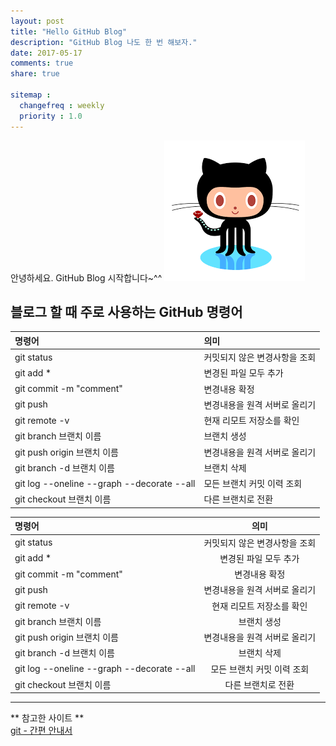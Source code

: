 ```yaml
---
layout: post
title: "Hello GitHub Blog"
description: "GitHub Blog 나도 한 번 해보자."
date: 2017-05-17
comments: true
share: true

sitemap :
  changefreq : weekly
  priority : 1.0
---
```


안녕하세요. GitHub Blog 시작합니다~^^
![작은 이미지](/images/github.png)

## 블로그 할 때 주로 사용하는 GitHub 명령어
| 명령어 | 의미 |
|:-----|:----|
| git status | 커밋되지 않은 변경사항을 조회 |
| git add * | 변경된 파일 모두 추가 |
| git commit -m "comment" | 변경내용 확정 |
| git push | 변경내용을 원격 서버로 올리기 |
| git remote -v | 현재 리모트 저장소를 확인 |
| git branch 브랜치 이름 | 브랜치 생성 |
| git push origin 브랜치 이름 | 변경내용을 원격 서버로 올리기 |
| git branch -d 브랜치 이름 | 브랜치 삭제 |
| git log --oneline --graph --decorate --all | 모든 브랜치 커밋 이력 조회 |
| git checkout 브랜치 이름 | 다른 브랜치로 전환 |

| 명령어 | 의미 |
|:-----|:----:|
| git status  | 커밋되지 않은 변경사항을 조회  |
| git add *  | 변경된 파일 모두 추가  |
| git commit -m "comment"  | 변경내용 확정  |
| git push  | 변경내용을 원격 서버로 올리기  |
| git remote -v  | 현재 리모트 저장소를 확인  |
| git branch 브랜치 이름  | 브랜치 생성  |
| git push origin 브랜치 이름  | 변경내용을 원격 서버로 올리기  |
| git branch -d 브랜치 이름  | 브랜치 삭제  |
| git log --oneline --graph --decorate --all  | 모든 브랜치 커밋 이력 조회  |
| git checkout 브랜치 이름  | 다른 브랜치로 전환  |

---
** 참고한 사이트 ** <br>
[git - 간편 안내서](https://rogerdudler.github.io/git-guide/index.ko.html)

